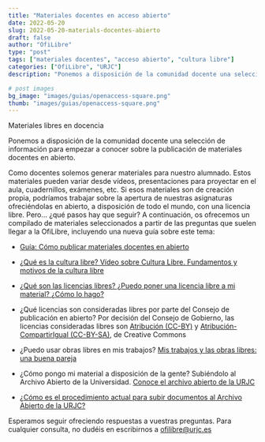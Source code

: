 ```yaml
---
title: "Materiales docentes en acceso abierto"
date: 2022-05-20
slug: 2022-05-20-materials-docentes-abierto
draft: false
author: "OfiLibre"
type: "post"
tags: ["materiales docentes", "acceso abierto", "cultura libre"]
categories: ["OfiLibre", "URJC"]
description: "Ponemos a disposición de la comunidad docente una selección de información relacionada  con la publicación de materiales docentes en abierto."

# post images 
bg_image: "images/guias/openaccess-square.png"
thumb: "images/guias/openaccess-square.png"
---
```



Materiales libres en docencia

Ponemos a disposición de la comunidad docente una selección de información para empezar a conocer sobre la publicación de materiales docentes en abierto.

Como docentes solemos generar materiales para nuestro alumnado. Estos materiales pueden variar desde vídeos, presentaciones para proyectar en el aula, cuadernillos, exámenes, etc. Si esos materiales son de creación propia, podríamos trabajar sobre la apertura de nuestras asignaturas ofreciéndolas en abierto, a disposición de todo el mundo, con una licencia libre. Pero... ¿qué pasos hay que seguir? A continuación, os ofrecemos un compilado de materiales seleccionados a partir de las preguntas que suelen llegar a la OfiLibre, incluyendo una nueva guía sobre este tema:

* [Guía: Cómo publicar materiales docentes en abierto](/guias/materiales-docentes-abierto/)

* [¿Qué es la cultura libre? Vídeo sobre Cultura Libre. Fundamentos y motivos de la cultura libre](https://tv.urjc.es/video/579f2c3bd68b1420378b5c09)

* [¿Qué son las licencias libres? ¿Puedo poner una licencia libre a mi material? ¿Cómo lo hago?](https://urjconline.atavist.com/2017/03/07/buenas-prcticas-en-el-uso-de-materiales/#Licencias_de_Cesion_de_Derechos_Creative_Commons) 

* ¿Qué licencias son consideradas libres por parte del Consejo de publicación en abierto? Por decisión del Consejo de Gobierno, las licencias consideradas libres son [Atribución (CC-BY)](https://creativecommons.org/licenses/by/4.0/deed.es_ES) y [Atribución-CompartirIgual (CC-BY-SA)](https://creativecommons.org/licenses/by-sa/4.0/deed.es_ES), de Creative Commons

* ¿Puedo usar obras libres en mis trabajos? [Mis trabajos y las obras libres: una buena pareja](https://tv.urjc.es/video/5fda6c44d68b140e468b4ce3)

* ¿Cómo pongo mi material a disposición de la gente? Subiéndolo al Archivo Abierto de la Universidad. [Conoce el archivo abierto de la URJC](https://ofilibre.gitlab.io/blog/archivo-abierto/)

* [¿Cómo es el procedimiento actual para subir documentos al Archivo Abierto de la URJC?](https://burjcdigital.urjc.es/page/howtopublish)

Esperamos seguir ofreciendo respuestas a vuestras preguntas. Para cualquier consulta, no dudéis en escribirnos a ofilibre@urjc.es
